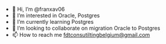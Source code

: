 - 👋 Hi, I’m @franxav06
- 👀 I’m interested in Oracle, Postgres
- 🌱 I’m currently learning Postgres
- 💞️ I’m looking to collaborate on migration Oracle to Postgres
- 📫 How to reach me fdtconsutiltingbelgium@gmail.com

<!---
franxav06/franxav06 is a ✨ special ✨ repository because its `README.md` (this file) appears on your GitHub profile.
You can click the Preview link to take a look at your changes.
--->
